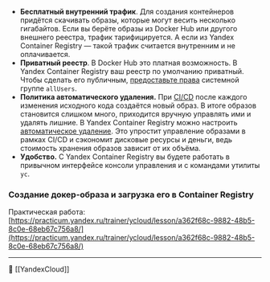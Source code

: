 - **Бесплатный внутренний трафик**. Для создания контейнеров придётся скачивать образы, которые могут весить несколько гигабайтов. Если вы берёте образы из Docker Hub или другого внешнего реестра, трафик тарифицируется. А если из Yandex Container Registry — такой трафик считается внутренним и не оплачивается.
- **Приватный реестр**. В Docker Hub это платная возможность. В Yandex Container Registry ваш реестр по умолчанию приватный. Чтобы сделать его публичным, [предоставьте права](https://cloud.yandex.ru/docs/container-registry/qa/#public-registry) системной группе `allUsers`.
- **Политика автоматического удаления.** При [CI/CD](https://ru.wikipedia.org/wiki/CI/CD) после каждого изменения исходного кода создаётся новый образ. В итоге образов становится слишком много, приходится вручную управлять ими и удалять лишние. В Yandex Container Registry можно настроить [автоматическое удаление](https://cloud.yandex.ru/docs/container-registry/concepts/lifecycle-policy). Это упростит управление образами в рамках CI/CD и сэкономит дисковые ресурсы и деньги, ведь стоимость хранения образов зависит от их объёма.
- **Удобство.** С Yandex Container Registry вы будете работать в привычном интерфейсе консоли управления и с командами утилиты `yc`.

### Создание докер-образа и загрузка его в Container Registry

Практическая работа: [https://practicum.yandex.ru/trainer/ycloud/lesson/a362f68c-9882-48b5-8c0e-68eb67c756a8/](https://practicum.yandex.ru/trainer/ycloud/lesson/a362f68c-9882-48b5-8c0e-68eb67c756a8/)


----
📂 [[YandexCloud]]